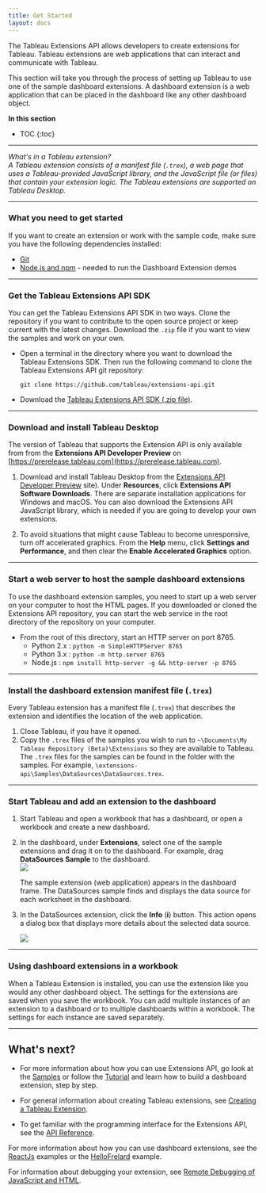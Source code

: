 ```yaml
---
title: Get Started
layout: docs
---
```


The Tableau Extensions API allows developers to create extensions for Tableau. Tableau extensions are web applications that can interact and communicate with Tableau. 
 
This section will take you through the process of setting up Tableau to use one of the sample dashboard extensions. A dashboard extension is a web application that can be placed in the dashboard like any other dashboard object.




**In this section**

* TOC
{:toc}


----
*What's in a Tableau extension? <br/>
A Tableau extension consists of a manifest file (`.trex`), a web page that uses a Tableau-provided JavaScript library, and the JavaScript file (or files) that contain your extension logic. The Tableau extensions are supported on Tableau Desktop.*

---




### What you need to get started

If you want to create an extension or work with the sample code, make sure you have the following dependencies installed:

* [Git](https://git-scm.com/downloads)
* [Node.js and npm](https://nodejs.org/en/download/) - needed to run the Dashboard Extension demos



----

### Get the Tableau Extensions API SDK

You can get the Tableau Extensions API SDK in two ways. Clone the repository if you want to contribute to the open source project or keep current with the latest changes. Download the `.zip` file if you want to view the samples and work on your own.

- Open a terminal in the directory where you want to download the Tableau Extensions SDK.  Then run the following command to clone
   the Tableau Extensions API git repository:

   `git clone https://github.com/tableau/extensions-api.git`

- Download the [Tableau Extensions API SDK (.zip file)](https://github.com/tableau/extensions-api/archive/master.zip).




---
### Download and install Tableau Desktop


The version of Tableau that supports the Extension API is only available from from the **Extensions API Developer Preview** on [https://prerelease.tableau.com](https://prerelease.tableau.com). 
1. Download and install Tableau Desktop from the [Extensions API Developer Preview](https://prerelease.tableau.com) site). 
   Under **Resources**, click **Extensions API Software Downloads**. There are separate installation applications for Windows and macOS. You can also download the Extensions API JavaScript library, which is needed if you are going to develop your own extensions.

2. To avoid situations that might cause Tableau to become unresponsive, turn off accelerated graphics. From the **Help** menu, click **Settings and Performance**, and then clear the **Enable Accelerated Graphics** option. 


---
### Start a web server to host the sample dashboard extensions

To use the dashboard extension samples, you need to start up a web server on your computer to host the HTML pages. If you downloaded or cloned the Extensions API repository, you can start the web service in the root directory of the repository on your computer. 

- From the root of this directory, start an HTTP server on port 8765.
	- Python 2.x : `python -m SimpleHTTPServer 8765`
	- Python 3.x : `python -m http.server 8765`
	- Node.js : `npm install http-server -g && http-server -p 8765`




--- 
### Install the dashboard extension manifest file (`.trex`) 


Every Tableau extension has a manifest file (`.trex`) that describes the extension and identifies the location of the web application. 

1. Close Tableau, if you have it opened. 
2. Copy the `.trex` files of the samples you wish to run to `~\Documents\My Tableau Repository (Beta)\Extensions` so they are available to Tableau. 
  The `.trex` files for the samples can be found in the folder with the samples. For example, `\extensions-api\Samples\DataSources\DataSources.trex`.



---
### Start Tableau and add an extension to the dashboard

1. Start Tableau and open a workbook that has a dashboard, or open a workbook and create a new dashboard. 
2. In the dashboard, under **Extensions**, select one of the sample extensions and drag it on to the dashboard. For example, drag **DataSources Sample** to the dashboard.  
   ![]({{site.baseurl}}/assets/frelard_extensions1.png)
   
   The sample extension (web application) appears in the dashboard frame. The DataSources sample finds and displays the data source for each worksheet in the dashboard. 
3. In the DataSources extension, click the **Info** (**i**) button.  This action opens a dialog box that displays more details about the selected data source.  

   ![]({{site.baseurl}}/assets/data_source.gif) 



---
### Using dashboard extensions in a workbook
When a Tableau Extension is installed, you can use the extension like you would any other dashboard object. The settings for the extensions are saved when you save the workbook. 
You can add multiple instances of an extension to a dashboard or to multiple dashboards within a workbook. The settings for each instance are saved separately.



------------------------------------------------------------------------
  
## What's next?

- For more information about how you can use Extensions API, go look at the [Samples](https://github.com/tableau/extensions-api/tree/master/Samples/) or follow the [Tutorial](https://github.com/tableau/extensions-api/tree/master/Tutorial) and learn how to build a dashboard extension, step by step.   

- For general information about creating Tableau extensions, see [Creating a Tableau Extension]({{site.baseurl}}/docs/trex_create.html).
- To get familiar with the programming interface for the Extensions API, see the <a href="{{site.baseurl}}/docs/index.html" target="_blank">API Reference</a>.

For more information about how you can use dashboard extensions, see the [ReactJs](https://github.com/tableau/ProjectFrelard/tree/master/Examples/ReactJs) examples or the [HelloFrelard](https://github.com/tableau/ProjectFrelard/tree/master/Examples/HelloFrelard) example.   


For information about debugging your extension, see [Remote Debugging of JavaScript and HTML]({{site.baseurl}}/docs/trex_debugging.html).
